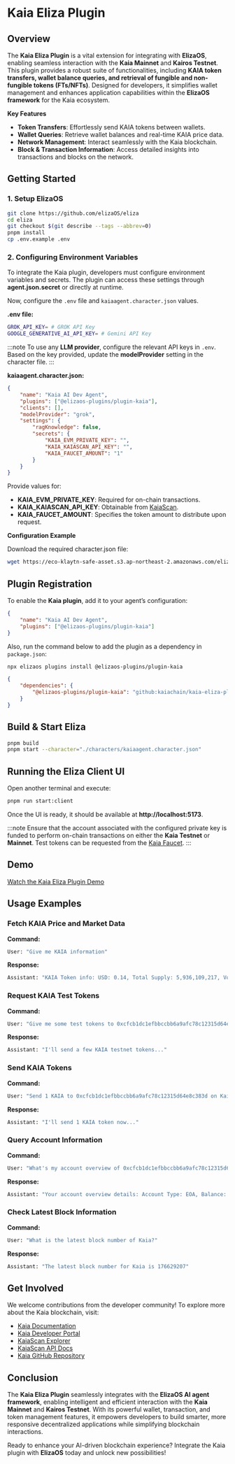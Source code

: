 # Kaia Eliza Plugin

## Overview

The **Kaia Eliza Plugin** is a vital extension for integrating with **ElizaOS**, enabling seamless interaction with the **Kaia Mainnet** and **Kairos Testnet**. This plugin provides a robust suite of functionalities, including **KAIA token transfers, wallet balance queries, and retrieval of fungible and non-fungible tokens (FTs/NFTs)**. Designed for developers, it simplifies wallet management and enhances application capabilities within the **ElizaOS framework** for the Kaia ecosystem.

**Key Features**

- **Token Transfers**: Effortlessly send KAIA tokens between wallets.
- **Wallet Queries**: Retrieve wallet balances and real-time KAIA price data.
- **Network Management**: Interact seamlessly with the Kaia blockchain.
- **Block & Transaction Information**: Access detailed insights into transactions and blocks on the network.

## Getting Started

### 1. Setup ElizaOS

```sh
git clone https://github.com/elizaOS/eliza
cd eliza
git checkout $(git describe --tags --abbrev=0)
pnpm install
cp .env.example .env
```

### 2. Configuring Environment Variables

To integrate the Kaia plugin, developers must configure environment variables and secrets. The plugin can access these settings through **agent.json.secret** or directly at runtime.

Now, configure the `.env` file and `kaiaagent.character.json` values.

**.env file:**

```sh
GROK_API_KEY= # GROK API Key
GOOGLE_GENERATIVE_AI_API_KEY= # Gemini API Key
```

:::note
To use any **LLM provider**, configure the relevant API keys in `.env`. Based on the key provided, update the **modelProvider** setting in the character file.
:::

**kaiaagent.character.json:**

```json
{
    "name": "Kaia AI Dev Agent",
    "plugins": ["@elizaos-plugins/plugin-kaia"],
    "clients": [],
    "modelProvider": "grok",
    "settings": {
        "ragKnowledge": false,
        "secrets": {
            "KAIA_EVM_PRIVATE_KEY": "",
            "KAIA_KAIASCAN_API_KEY": "",
            "KAIA_FAUCET_AMOUNT": "1"
        }
    }
}
```
Provide values for:

- **KAIA_EVM_PRIVATE_KEY**: Required for on-chain transactions.
- **KAIA_KAIASCAN_API_KEY**: Obtainable from [KaiaScan](https://kaiascan.io).
- **KAIA_FAUCET_AMOUNT**: Specifies the token amount to distribute upon request.

**Configuration Example**

Download the required character.json file:

```sh
wget https://eco-klaytn-safe-asset.s3.ap-northeast-2.amazonaws.com/elizaagent/kaiaagent.character.json -O ./characters/kaiaagent.character.json
```

## Plugin Registration

To enable the **Kaia plugin**, add it to your agent’s configuration:

```json
{
    "name": "Kaia AI Dev Agent",
    "plugins": ["@elizaos-plugins/plugin-kaia"]
}
```

Also, run the command below to add the plugin as a dependency in `package.json`:

```bash
npx elizaos plugins install @elizaos-plugins/plugin-kaia
```

```json
{
    "dependencies": {
        "@elizaos-plugins/plugin-kaia": "github:kaiachain/kaia-eliza-plugin"
    }
}
```

## Build & Start Eliza

```sh
pnpm build
pnpm start --character="./characters/kaiaagent.character.json"
```

## Running the Eliza Client UI

Open another terminal and execute:

```sh
pnpm run start:client
```
Once the UI is ready, it should be available at **http://localhost:5173**.

:::note
Ensure that the account associated with the configured private key is funded to perform on-chain transactions on either the **Kaia Testnet** or **Mainnet**. Test tokens can be requested from the [Kaia Faucet](https://faucet.kaia.io).
:::

## Demo

[Watch the Kaia Eliza Plugin Demo](https://eco-klaytn-safe-asset.s3.ap-northeast-2.amazonaws.com/elizaagent/KaiaElizaPluginDemo.mp4)

## Usage Examples

### Fetch KAIA Price and Market Data

**Command:**

```sh
User: "Give me KAIA information"
```
**Response:**

```sh
Assistant: "KAIA Token info: USD: 0.14, Total Supply: 5,936,109,217, Volume: 63,994,146"
```

### Request KAIA Test Tokens

**Command:**

```sh
User: "Give me some test tokens to 0xcfcb1dc1efbbccbb6a9afc78c12315d64e8c383d"
```

**Response:**

```sh
Assistant: "I'll send a few KAIA testnet tokens..."
```

### Send KAIA Tokens

**Command:**

```sh
User: "Send 1 KAIA to 0xcfcb1dc1efbbccbb6a9afc78c12315d64e8c383d on Kairos"
```

**Response:**

```sh
Assistant: "I'll send 1 KAIA token now..."
```

### Query Account Information

**Command:**

```sh
User: "What's my account overview of 0xcfcb1dc1efbbccbb6a9afc78c12315d64e8c383d on Kairos?"
```

**Response:**

```sh
Assistant: "Your account overview details: Account Type: EOA, Balance: 10, Total Transactions: 12"
```

### Check Latest Block Information

**Command:**

```sh
User: "What is the latest block number of Kaia?"
```

**Response:**

```sh
Assistant: "The latest block number for Kaia is 176629207"
```

## Get Involved

We welcome contributions from the developer community! To explore more about the Kaia blockchain, visit:

- [Kaia Documentation](https://docs.kaia.io/)
- [Kaia Developer Portal](https://www.kaia.io/developers)
- [KaiaScan Explorer](https://kaiascan.io)
- [KaiaScan API Docs](https://docs.kaiascan.io/)
- [Kaia GitHub Repository](https://github.com/kaiachain)

## Conclusion

The **Kaia Eliza Plugin** seamlessly integrates with the **ElizaOS AI agent framework**, enabling intelligent and efficient interaction with the **Kaia Mainnet** and **Kairos Testnet**. With its powerful wallet, transaction, and token management features, it empowers developers to build smarter, more responsive decentralized applications while simplifying blockchain interactions.

Ready to enhance your AI-driven blockchain experience? Integrate the Kaia plugin with **ElizaOS** today and unlock new possibilities!







